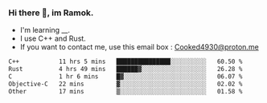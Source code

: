 ### Hi there 👋, im Ramok.

- I'm learning __.
- I use C++ and Rust.
- If you want to contact me, use this email box : Cooked4930@proton.me

<!--START_SECTION:waka-->

```txt
C++           11 hrs 5 mins   ███████████████░░░░░░░░░░   60.50 %
Rust          4 hrs 49 mins   ██████▓░░░░░░░░░░░░░░░░░░   26.28 %
C             1 hr 6 mins     █▓░░░░░░░░░░░░░░░░░░░░░░░   06.07 %
Objective-C   22 mins         ▓░░░░░░░░░░░░░░░░░░░░░░░░   02.02 %
Other         17 mins         ▒░░░░░░░░░░░░░░░░░░░░░░░░   01.58 %
```

<!--END_SECTION:waka-->
